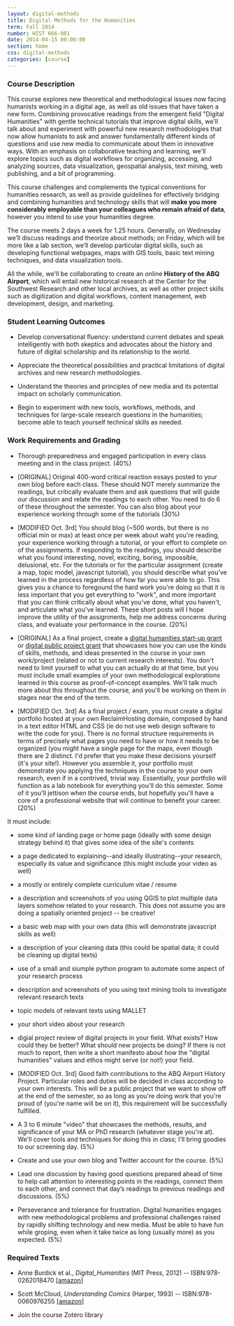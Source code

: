 ```yaml
---
layout: digital-methods
title: Digital Methods for the Humanities 
term: Fall 2014
number: HIST 666-001
date: 2014-04-15 00:00:00
section: home
css: digital-methods 
categories: [course]
---
```



### Course Description
This course explores new theoretical and methodological issues now facing humanists working in a digital age, as well as old issues that have taken a new form. Combining provocative readings from the emergent field "Digital Humanities" with gentle technical tutorials that improve digital skills, we’ll talk about and experiment with powerful new research methodologies that now allow humanists to ask and answer fundamentally different kinds of questions and use new media to communicate about them in innovative ways. With an emphasis on collaborative teaching and learning, we'll explore topics such as digital workflows for organizing, accessing, and analyzing sources, data visualization, geospatial analysis, text mining, web publishing, and a bit of programming.

This course challenges and complements the typical conventions for humanities research, as well as provide guidelines for effectively bridging and combining humanities and technology skills that will **make you more considerably employable than your colleagues who remain afraid of data**, however you intend to use your humanities degree.

The course meets 2 days a week for 1.25 hours. Generally, on Wednesday we’ll discuss readings and theorize about methods; on Friday, which will be more like a lab section, we’ll develop particular digital skills, such as developing functional webpages, maps with GIS tools, basic text mining techniques, and data visualization tools. 

All the while, we'll be collaborating to create an online **History of the ABQ Airport**, which will entail new historical research at the Center for the Southwest Research and other local archives, as well as other project skills such as digitization and digital workflows, content management, web development, design, and marketing.


### Student Learning Outcomes
- Develop conversational fluency: understand current debates and speak intelligently with both skeptics and advocates about the history and future of digital scholarship and its relationship to the world.

- Appreciate the theoretical possibilities and practical limitations of digital archives and new research methodologies.

- Understand the theories and principles of new media and its potential impact on scholarly communication.

- Begin to experiment with new tools, workflows, methods, and techniques for large-scale research questions in the humanities; become able to teach yourself technical skills as needed.



### Work Requirements and Grading
- Thorough preparedness and engaged participation in every class meeting and in the class project. (40%)

- [ORIGINAL] Original 400-word critical reaction essays posted to your own blog before each class. These should NOT merely summarize the readings, but critically evaluate them and ask questions that will guide our discussion and relate the readings to each other. You need to do 6 of these throughout the semester. You can also blog about your experience working through some of the tutorials (30%)

- [MODIFIED Oct. 3rd] You should blog (~500 words, but there is no official min or max) at least once per week about waht you're reading, your experience working through a tutorial, or your effort to complete on of the assignments. If responding to the readings, you should describe what you found interesting, novel, exciting, boring, impossible, delusional, etc. For the tutorials or for the particular assignment (create a map, topic model, javascript tutorial), you should describe what you've learned in the process regardless of how far you were able to go. This gives you a chance to foregound the hard work you're doing so that it is less important that you get everything to "work", and more important that you can think critically about what you've done, what you haven't, and articulate what you've learned. These short posts will I hope improve the utility of the assignments, help me address concerns during class, and evaluate your performance in the course. (20%)


- [ORIGINAL] As a final project, create a [digital humanities start-up grant](http://www.neh.gov/grants/odh/digital-humanities-start-grants) or [digital public project grant](http://www.neh.gov/grants/public/digital-projects-the-public) that showcases how you can use the kinds of skills, methods, and ideas presented in the course in your own work/project (related or not to current research interests). You don't need to limit yourself to what you can actually do at that time, but you must include small examples of your own methodological explorations learned in this course as proof-of-concept examples. We'll talk much more about this throughout the course, and you'll be working on them in stages near the end of the term. 

- [MODIFIED Oct. 3rd] As a final project / exam, you must create a digital portfolio hosted at your own ReclaimHosting domain, composed by hand in a text editor HTML and CSS (ie do not use web design software to write the code for you). There is no formal structure requirements in terms of precisely what pages you need to have or how it needs to be organized (you might have a single page for the maps, even though there are 2 distinct. I'd prefer that you make these decisions yourself (it's your site!). However you assemble it, your portfolio must demonstrate you applying the techniques in the course to your own research, even if in a contrived, trivial way. Essentially, your portfolio will function as a lab notebook for everything you'll do this semester. Some of it you'll jettison when the course ends, but hopefully you'll have a core of a professional website that will continue to benefit your career. (20%)

It must include:    
- some kind of landing page or home page (ideally with some design strategy behind it) that gives some idea of the site's contents
- a page dedicated to explaining--and ideally illustrating--your research, especially its value and significance (this might include your video as well)    
- a mostly or entirely complete curriculum vitae / resume    
- a description and screenshots of you using QGIS to plot multiple data layers somehow related to your research. This does not assume you are doing a spatially oriented project -- be creative!    
- a basic web map with your own data (this will demonstrate javascript skills as well)    
- a description of your cleaning data (this could be spatial data; it could be cleaning up digital texts)
- use of a small and siumple python program to automate some aspect of your research process
- description and screenshots of you using text mining tools to investigate relevant research texts
- topic models of relevant texts using MALLET 
- your short video about your research
- digial project review of digital projects in your field. What exists? How could they be better? What should new projects be doing? If there is not much to report, then write a short manifesto about how the "digital humanities" values and ethos might serve (or not!) your field.

- [MODIFIED Oct. 3rd] Good faith contributions to the ABQ Airport History Project. Particular roles and duties will be decided in class according to your own interests. This will be a public project that we want to show off at the end of the semester, so as long as you're doing work that you're proud of (you're name will be on it), this requirement will be successfully fulfilled. 

- A 3 to 6 minute "video" that showcases the methods, results, and significance of your MA or PhD research (whatever stage you're at). We'll cover tools and techniques for doing this in class; I'll bring goodies to our screening day. (5%)

- Create and use your own blog and Twitter account for the course. (5%)

- Lead one discussion by having good questions prepared ahead of time to help call attention to interesting points in the readings, connect them to each other, and connect that day’s readings to previous readings and discussions. (5%)

- Perseverance and tolerance for frustration. Digital humanities engages with new methodological problems and professional challenges raised by rapidly shifting technology and new media. Must be able to have fun while groping, even when it take twice as long (usually more) as you expected. (5%)


### Required Texts
- Anne Burdick et al., *Digital\_Humanities* (MIT Press, 2012) 
-- ISBN:978-0262018470 \[[amazon](http://www.amazon.com/Digital_Humanities-Anne-Burdick/dp/0262018470/)\]

-   Scott McCloud, *Understanding Comics* (Harper, 1993)
-- ISBN:978-0060976255 \[[amazon](http://www.amazon.com/Understanding-Comics-Invisible-Scott-McCloud/dp/006097625X)]

- Join the course Zotero library 